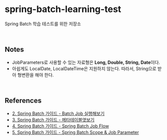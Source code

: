 # spring-batch-learning-test
Spring Batch 학습 테스트를 위한 저장소

<br/>

## Notes
- JobParameters로 사용할 수 있는 자료형은 <b>Long, Double, String, Date</b>이다.
- 아쉽게도 LocalDate, LocalDateTime은 지원하지 않는다. 따라서, String으로 받아 형변환을 해야 한다.

<br/>

## References
- [2. Spring Batch 가이드 - Batch Job 실행해보기](https://jojoldu.tistory.com/325)
- [3. Spring Batch 가이드 - 메타테이블엿보기](https://jojoldu.tistory.com/326)
- [4. Spring Batch 가이드 - Spring Batch Job Flow](https://jojoldu.tistory.com/328)
- [5. Spring Batch 가이드 - Spring Batch Scope & Job Parameter](https://jojoldu.tistory.com/330)
